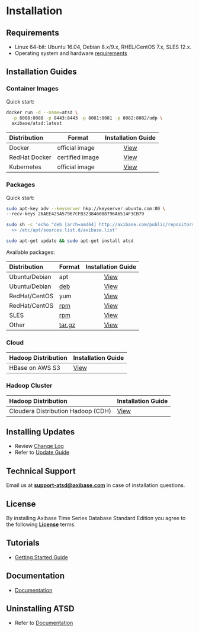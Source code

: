 # Installation

## Requirements

* Linux 64-bit: Ubuntu 16.04, Debian 8.x/9.x, RHEL/CentOS 7.x, SLES 12.x.
* Operating system and hardware [requirements](../administration/requirements.md)

## Installation Guides

### Container Images

Quick start:

```bash
docker run -d --name=atsd \
  -p 8088:8088 -p 8443:8443 -p 8081:8081 -p 8082:8082/udp \
  axibase/atsd:latest
```

| **Distribution** | **Format** | **Installation Guide** |
| :--- | --- | :---: |
| Docker | official image | [View](docker.md)|
| RedHat Docker | certified image | [View](docker-redhat.md)|
| Kubernetes | official image | [View](https://github.com/axibase/axibase-collector/blob/master/installation-on-kubernetes.md)|

### Packages

Quick start:

```bash
sudo apt-key adv --keyserver hkp://keyserver.ubuntu.com:80 \
--recv-keys 26AEE425A57967CFB323846008796A6514F3CB79
```

```bash
sudo sh -c 'echo "deb [arch=amd64] http://axibase.com/public/repository/deb/ ./" \
  >> /etc/apt/sources.list.d/axibase.list'
```

```bash
sudo apt-get update && sudo apt-get install atsd
```

Available packages:

| **Distribution** | **Format** | **Installation Guide** |
| :--- | --- | :---: |
| Ubuntu/Debian | apt | [View](ubuntu-debian-apt.md)|
| Ubuntu/Debian | [deb](https://axibase.com/public/atsd_deb_latest.htm) | [View](ubuntu-debian-deb.md) |
| RedHat/CentOS| yum | [View](redhat-centos-yum.md)|
| RedHat/CentOS| [rpm](https://axibase.com/public/atsd_rpm_latest.htm) | [View](redhat-centos-rpm.md)|
| SLES| [rpm](https://axibase.com/public/atsd_rpm_sles_latest.htm)   | [View](sles-rpm.md)|
| Other | [tar.gz](https://axibase.com/public/atsd_distrib_latest.htm) | [View](other-distributions.md)|

### Cloud

| **Hadoop Distribution** | **Installation Guide** |
| :--- | :--- |
| HBase on AWS S3  | [View](aws-emr-s3.md)|

### Hadoop Cluster

| **Hadoop Distribution** | **Installation Guide** |
| :--- | :--- |
| Cloudera Distribution Hadoop (CDH)  | [View](cloudera.md) |

## Installing Updates

* Review [Change Log](../changelogs/README.md)
* Refer to [Update Guide](../administration/update.md)

## Technical Support

Email us at **support-atsd@axibase.com** in case of installation questions.

## License

By installing Axibase Time Series Database Standard Edition you agree to the following **[License](https://github.com/axibase/atsd/blob/master/axibase_tsd_se_license.pdf)** terms.

## Tutorials

* [Getting Started Guide](../tutorials/getting-started.md)

## Documentation

* [Documentation](https://axibase.com/docs/atsd)

## Uninstalling ATSD

* Refer to [Documentation](uninstalling.md)